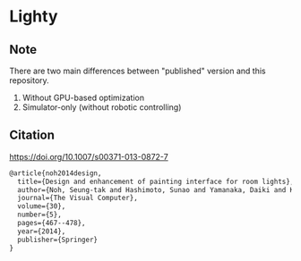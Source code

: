 # Lighty

## Note
There are two main differences between "published" version and this repository.

1. Without GPU-based optimization  
2. Simulator-only (without robotic controlling)

## Citation

https://doi.org/10.1007/s00371-013-0872-7

```LaTeX
@article{noh2014design,
  title={Design and enhancement of painting interface for room lights},
  author={Noh, Seung-tak and Hashimoto, Sunao and Yamanaka, Daiki and Kamiyama, Youichi and Inami, Masahiko and Igarashi, Takeo},
  journal={The Visual Computer},
  volume={30},
  number={5},
  pages={467--478},
  year={2014},
  publisher={Springer}
}
```
